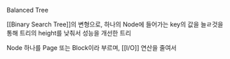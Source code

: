 
Balanced Tree

[[Binary Search Tree]]의 변형으로,  하나의 Node에 들어가는 key의 값을 늘ㄹ것을 통해 트리의 height를 낮춰서 성능을 개선한 트리

Node 하나를 Page 또는 Block이라 부르며, [[I/O]]  연산을 줄여서 